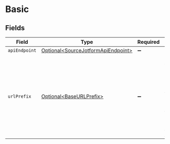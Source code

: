 # Basic


## Fields

| Field                                                                                                                                                                                                                                                   | Type                                                                                                                                                                                                                                                    | Required                                                                                                                                                                                                                                                | Description                                                                                                                                                                                                                                             |
| ------------------------------------------------------------------------------------------------------------------------------------------------------------------------------------------------------------------------------------------------------- | ------------------------------------------------------------------------------------------------------------------------------------------------------------------------------------------------------------------------------------------------------- | ------------------------------------------------------------------------------------------------------------------------------------------------------------------------------------------------------------------------------------------------------- | ------------------------------------------------------------------------------------------------------------------------------------------------------------------------------------------------------------------------------------------------------- |
| `apiEndpoint`                                                                                                                                                                                                                                           | [Optional\<SourceJotformApiEndpoint>](../../models/shared/SourceJotformApiEndpoint.md)                                                                                                                                                                  | :heavy_minus_sign:                                                                                                                                                                                                                                      | N/A                                                                                                                                                                                                                                                     |
| `urlPrefix`                                                                                                                                                                                                                                             | [Optional\<BaseURLPrefix>](../../models/shared/BaseURLPrefix.md)                                                                                                                                                                                        | :heavy_minus_sign:                                                                                                                                                                                                                                      | You can access our API through the following URLs - Standard API Usage (Use the default API URL - https://api.jotform.com), For EU (Use the EU API URL - https://eu-api.jotform.com), For HIPAA (Use the HIPAA API URL - https://hipaa-api.jotform.com) |